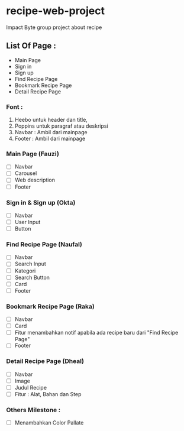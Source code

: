 # recipe-web-project
Impact Byte group project about recipe

## List Of Page : 
* Main Page
* Sign in
* Sign up
* Find Recipe Page
* Bookmark Recipe Page
* Detail Recipe Page

### Font :
1. Heebo untuk header dan title, 
1. Poppins untuk paragraf atau deskripsi
1. Navbar : Ambil dari mainpage 
1. Footer : Ambil dari mainpage
        

### Main Page (Fauzi)
- [ ] Navbar 
- [ ] Carousel
- [ ] Web description 
- [ ] Footer

### Sign in & Sign up (Okta)
- [ ] Navbar 
- [ ] User Input
- [ ] Button 

### Find Recipe Page (Naufal)
- [ ] Navbar
- [ ] Search Input
- [ ] Kategori 
- [ ] Search Button 
- [ ] Card 
- [ ] Footer

### Bookmark Recipe Page (Raka)
- [ ] Navbar
- [ ] Card
- [ ] Fitur menambahkan notif apabila ada recipe baru dari "Find Recipe Page"
- [ ] Footer

### Detail Recipe Page (Dheal)
- [ ] Navbar
- [ ] Image
- [ ] Judul Recipe 
- [ ] Fitur : Alat, Bahan dan Step 

### Others Milestone :
- [ ] Menambahkan Color Pallate
